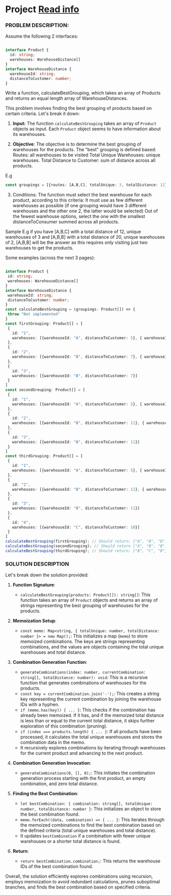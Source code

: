 # Project [Read info](https://docs.google.com/document/d/1Ga2KoEPs_xa5k_CflNmJ4ptfM9Ebt9pqVs4weciF9eM)

### PROBLEM DESCRIPTION:

Assume the following 2 interfaces:

```ts 

interface Product {
  id: string;
  warehouses: WarehouseDistance[]
}
interface WarehouseDistance {
  warehouseId: string;
  distanceToCustomer: number;
}

```

Write a function, calculateBestGrouping, which takes an array of Products and returns an equal length array of WarehouseDistances.

This problem involves finding the best grouping of products based on certain criteria. Let's break it down:

1. **Input:** The function `calculateBestGrouping` takes an array of `Product` objects as input. Each `Product` object seems to have information about its warehouses.

2. **Objective**: The objective is to determine the best grouping of warehouses for the products. The "best" grouping is defined based:
   Routes: all warehouses to be visited
   Total Unique Warehouses:  unique warehouses.
   Total Distance to Customer: sum of distance across all products.

E.g 

```ts 
const groupings = [{routes: [A,B,C], totalUnique: 3, totalDistance: 12}, {routes: [A,B,B], totalUnique: 2, totalDistance: 20}]

```
3. Conditions:
The function must select the best warehouse for each product, according to this criteria:
It must use as few different warehouses as possible (if one grouping would have 3 different warehouses and the other one 2, the latter would be selected)
Out of the fewest warehouse options, select the one with the smallest distanceToConsumer summed across all products.

Sample
E.g if you have [A,B,C] with a total distance of 12, unique warehouses of 3 and [A,B,B] with a total distance of 20, unique warehouses of 2, [A,B,B] will be the answer as this requires only visiting just two warehouses to get the products.


Some examples (across the next 3 pages):


```ts

interface Product {
 id: string;
 warehouses: WarehouseDistance[]
}
interface WarehouseDistance {
 warehouseId: string;
 distanceToCustomer: number;
}
const calculateBestGrouping = (groupings: Product[]) => {
 throw "Not implemented"
}
const firstGrouping: Product[] = [
 {
   id: "1",
   warehouses: [{warehouseId: "A", distanceToCustomer: 5}, { warehouseId: "C", distanceToCustomer: 10 }]
 },
 {
   id: "2",
   warehouses: [{warehouseId: "B", distanceToCustomer: 7}, { warehouseId: "C", distanceToCustomer: 10 }]
 },
 {
   id: "3",
   warehouses: [{warehouseId: "B", distanceToCustomer: 7}]
 }
]
const secondGrouping: Product[] = [
 {
   id: "1",
   warehouses: [{warehouseId: "A", distanceToCustomer: 5}, { warehouseId: "C", distanceToCustomer: 10 }]
 },
 {
   id: "2",
   warehouses: [{warehouseId: "B", distanceToCustomer: 11}, { warehouseId: "C", distanceToCustomer: 10 }]
 },
 {
   id: "3",
   warehouses: [{warehouseId: "B", distanceToCustomer: 11}]
 }
]
const thirdGrouping: Product[] = [
 {
   id: "1",
   warehouses: [{warehouseId: "A", distanceToCustomer: 5}, { warehouseId: "B", distanceToCustomer: 11 }]
 },
 {
   id: "2",
   warehouses: [{warehouseId: "B", distanceToCustomer: 11}, { warehouseId: "C", distanceToCustomer: 10 }]
 },
 {
   id: "3",
   warehouses: [{warehouseId: "B", distanceToCustomer: 11}]
 },
 {
   id: "4",
   warehouses: [{warehouseId: "C", distanceToCustomer: 10}]
 }
]
calculateBestGrouping(firstGrouping); // Should return: ["A", "B", "B"], totalDistance = 19
calculateBestGrouping(secondGrouping); // Should return ["A", "B", "B"], totalDistance = 27
calculateBestGrouping(thirdGrouping); // Should return: ["B", "C", "B", "C"], totalDistance = 42

```



### SOLUTION DESCRIPTION

Let's break down the solution provided:

1. **Function Signature**:
    - `calculateBestGrouping(products: Product[]): string[]`: This function takes an array of `Product` objects and returns an array of strings representing the best grouping of warehouses for the products.

2. **Memoization Setup**:
    - `const memo: Map<string, { totalUnique: number, totalDistance: number }> = new Map();`: This initializes a map (`memo`) to store memoized combinations. The keys are strings representing combinations, and the values are objects containing the total unique warehouses and total distance.

3. **Combination Generation Function**:
    - `generateCombinations(index: number, currentCombination: string[], totalDistance: number): void`: This is a recursive function that generates combinations of warehouses for the products.
    - `const key = currentCombination.join('-');`: This creates a string key representing the current combination by joining the warehouse IDs with a hyphen.
    - `if (memo.has(key)) { ... }`: This checks if the combination has already been memoized. If it has, and if the memoized total distance is less than or equal to the current total distance, it skips further exploration of this combination (pruning).
    - `if (index === products.length) { ... }`: If all products have been processed, it calculates the total unique warehouses and stores the combination data in the memo.
    - It recursively explores combinations by iterating through warehouses for the current product and advancing to the next product.

4. **Combination Generation Invocation**:
    - `generateCombinations(0, [], 0);`: This initiates the combination generation process starting with the first product, an empty combination, and zero total distance.

5. **Finding the Best Combination**:
    - `let bestCombination: { combination: string[], totalUnique: number, totalDistance: number }`: This initializes an object to store the best combination found.
    - `memo.forEach((data, combination) => { ... }`: This iterates through the memoized combinations to find the best combination based on the defined criteria (total unique warehouses and total distance).
    - It updates `bestCombination` if a combination with fewer unique warehouses or a shorter total distance is found.

6. **Return**:
    - `return bestCombination.combination;`: This returns the warehouse IDs of the best combination found.

Overall, the solution efficiently explores combinations using recursion, employs memoization to avoid redundant calculations, prunes suboptimal branches, and finds the best combination based on specified criteria.